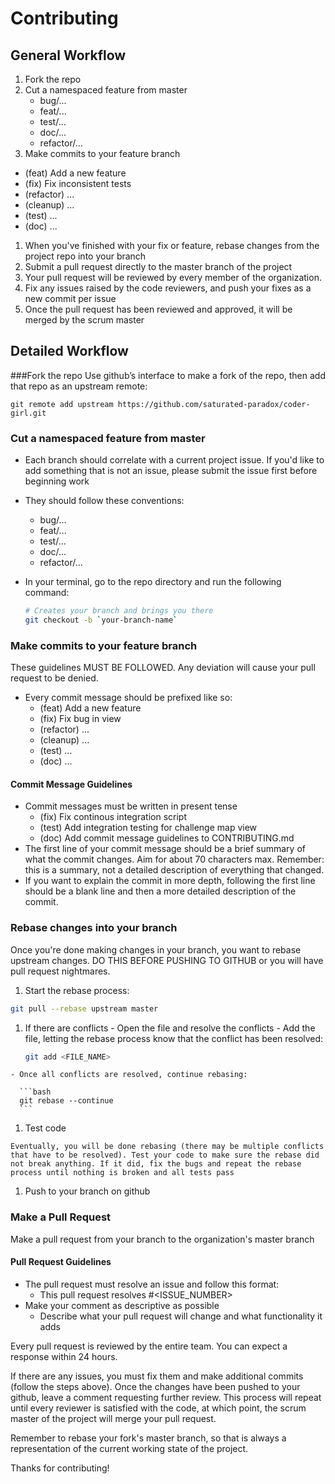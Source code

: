 # Contributing

## General Workflow

1. Fork the repo
1. Cut a namespaced feature from master
    - bug/...
    - feat/...
    - test/...
    - doc/...
    - refactor/...
1. Make commits to your feature branch
  - (feat) Add a new feature
  - (fix) Fix inconsistent tests
  - (refactor) ...
  - (cleanup) ...
  - (test) ...
  - (doc) ...
1. When you've finished with your fix or feature, rebase changes from the project repo into your branch
1. Submit a pull request directly to the master branch of the project
1. Your pull request will be reviewed by every member of the organization. 
1. Fix any issues raised by the code reviewers, and push your fixes as a new commit per issue
1. Once the pull request has been reviewed and approved, it will be merged by the scrum master

## Detailed Workflow

###Fork the repo
Use github’s interface to make a fork of the repo, then add that repo as an upstream remote:

```
git remote add upstream https://github.com/saturated-paradox/coder-girl.git
```

### Cut a namespaced feature from master
  - Each branch should correlate with a current project issue. If you'd like to add something that is not an issue, please submit the issue first before beginning work 
  - They should follow these conventions:
    - bug/...
    - feat/...
    - test/...
    - doc/...
    - refactor/...
  - In your terminal, go to the repo directory and run the following command:

    ``` bash
    # Creates your branch and brings you there
    git checkout -b `your-branch-name`
    ```

### Make commits to your feature branch
  These guidelines MUST BE FOLLOWED. Any deviation will cause your pull request to be denied. 

  - Every commit message should be prefixed like so:
    - (feat) Add a new feature
    - (fix) Fix bug in view
    - (refactor) ...
    - (cleanup) ...
    - (test) ...
    - (doc) ...

#### Commit Message Guidelines

  - Commit messages must be written in present tense
    - (fix) Fix continous integration script
    - (test) Add integration testing for challenge map view
    - (doc) Add commit message guidelines to CONTRIBUTING.md
  - The first line of your commit message should be a brief summary of what the
  commit changes. Aim for about 70 characters max. Remember: this is a summary, not a detailed description of everything that changed.
  - If you want to explain the commit in more depth, following the first line should be a blank line and then a more detailed description of the commit. 

### Rebase changes into your branch

  Once you're done making changes in your branch, you want to rebase upstream changes. DO THIS BEFORE PUSHING TO GITHUB or you will have pull request nightmares. 
  1. Start the rebase process: 

  ```bash
  git pull --rebase upstream master
  ```

  1. If there are conflicts
    - Open the file and resolve the conflicts
    - Add the file, letting the rebase process know that the conflict has been resolved: 

      ```bash
      git add <FILE_NAME>
      ```
    - Once all conflicts are resolved, continue rebasing:

      ```bash
      git rebase --continue
      ```
  1. Test code

    Eventually, you will be done rebasing (there may be multiple conflicts that have to be resolved). Test your code to make sure the rebase did not break anything. If it did, fix the bugs and repeat the rebase process until nothing is broken and all tests pass

  1. Push to your branch on github

### Make a Pull Request

  Make a pull request from your branch to the organization's master branch

#### Pull Request Guidelines
  - The pull request must resolve an issue and follow this format: 
      - This pull request resolves #\<ISSUE_NUMBER\>
  - Make your comment as descriptive as possible
    - Describe what your pull request will change and what functionality it adds

  Every pull request is reviewed by the entire team. You can expect a response within 24 hours. 

  If there are any issues, you must fix them and make additional commits (follow the steps above). Once the changes have been pushed to your github, leave a comment requesting further review. This process will repeat until every reviewer is satisfied with the code, at which point, the scrum master of the project will merge your pull request. 

  Remember to rebase your fork's master branch, so that is always a representation of the current working state of the project.

Thanks for contributing! 
